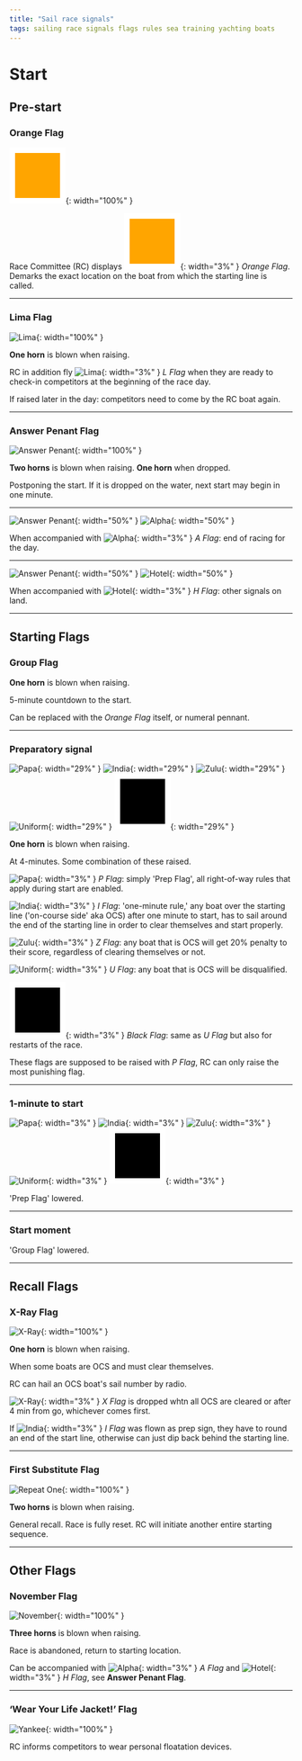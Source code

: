 ```yaml
---
title: "Sail race signals"
tags: sailing race signals flags rules sea training yachting boats
---
```


# Start

## Pre-start

### Orange Flag

![Orange Flag](/img/2022-08-23-orange-flag.svg){: width="100%" }

Race Committee (RC) displays ![Orange Flag](/img/2022-08-23-orange-flag.svg){: width="3%" } _Orange Flag_. Demarks the
exact location on the boat from which the starting line
is called.

<hr />

### Lima Flag

![Lima](https://upload.wikimedia.org/wikipedia/commons/8/81/Lima.svg){: width="100%" }

**One horn** is blown when raising.

RC in addition fly ![Lima](https://upload.wikimedia.org/wikipedia/commons/8/81/Lima.svg){: width="3%" } _L Flag_ when they are ready to check-in
competitors at the beginning of the race day.

If raised later in the day: competitors need to come by the RC boat again.

<hr />

### Answer Penant Flag

![Answer Penant](https://upload.wikimedia.org/wikipedia/commons/5/5c/ICS_Answer.svg){: width="100%" }

**Two horns** is blown when raising.
**One horn** when dropped.

Postponing the start. If it is dropped on the water, next
start may begin in one minute.

<hr />

![Answer Penant](https://upload.wikimedia.org/wikipedia/commons/5/5c/ICS_Answer.svg){: width="50%" }
![Alpha](https://upload.wikimedia.org/wikipedia/commons/f/f5/Alpha.svg){: width="50%" }

When accompanied with ![Alpha](https://upload.wikimedia.org/wikipedia/commons/f/f5/Alpha.svg){: width="3%" } _A Flag_: end of racing for the day.

<hr />

![Answer Penant](https://upload.wikimedia.org/wikipedia/commons/5/5c/ICS_Answer.svg){: width="50%" }
![Hotel](https://upload.wikimedia.org/wikipedia/commons/e/ed/Hotel.svg){: width="50%" }

When accompanied with ![Hotel](https://upload.wikimedia.org/wikipedia/commons/e/ed/Hotel.svg){: width="3%" } _H Flag_: other signals on land.

<hr />

## Starting Flags

### Group Flag

**One horn** is blown when raising.

5-minute countdown to the start.

Can be replaced with the _Orange Flag_ itself, or numeral
pennant.

<hr />

### Preparatory signal

![Papa](https://upload.wikimedia.org/wikipedia/commons/d/d0/Papa.svg){: width="29%" }
![India](https://upload.wikimedia.org/wikipedia/commons/6/69/India.svg){: width="29%" }
![Zulu](https://upload.wikimedia.org/wikipedia/commons/3/38/Zulu.svg){: width="29%" }
![Uniform](https://upload.wikimedia.org/wikipedia/commons/9/9f/Uniform.svg){: width="29%" }
![Black Flag](/img/2022-08-23-black-flag.svg){: width="29%" }

**One horn** is blown when raising.

At 4-minutes. Some combination of these raised.

![Papa](https://upload.wikimedia.org/wikipedia/commons/d/d0/Papa.svg){: width="3%" } _P Flag_: simply 'Prep Flag', all right-of-way rules that apply during start are enabled.

![India](https://upload.wikimedia.org/wikipedia/commons/6/69/India.svg){: width="3%" } _I Flag_: 'one-minute rule,' any boat over the starting line
('on-course side' aka OCS)
after one minute to start, has to sail around the end of the starting line in order to clear themselves and start
properly.

![Zulu](https://upload.wikimedia.org/wikipedia/commons/3/38/Zulu.svg){: width="3%" } _Z Flag_: any boat that is OCS will get 20% penalty to their
score, regardless of clearing themselves or not.

![Uniform](https://upload.wikimedia.org/wikipedia/commons/9/9f/Uniform.svg){: width="3%" } _U Flag_: any boat that is OCS will be disqualified.

![Black Flag](/img/2022-08-23-black-flag.svg){: width="3%" } _Black Flag_: same as _U Flag_ but also for restarts of the
race.

These flags are supposed to be raised with _P Flag_, RC
can only raise the most punishing flag.

<hr />

### 1-minute to start

![Papa](https://upload.wikimedia.org/wikipedia/commons/d/d0/Papa.svg){: width="3%" }
![India](https://upload.wikimedia.org/wikipedia/commons/6/69/India.svg){: width="3%" }
![Zulu](https://upload.wikimedia.org/wikipedia/commons/3/38/Zulu.svg){: width="3%" }
![Uniform](https://upload.wikimedia.org/wikipedia/commons/9/9f/Uniform.svg){: width="3%" }
![Black Flag](/img/2022-08-23-black-flag.svg){: width="3%" }

'Prep Flag' lowered.

<hr />

### Start moment

'Group Flag' lowered.

<hr />

## Recall Flags

### X-Ray Flag

![X-Ray](https://upload.wikimedia.org/wikipedia/commons/8/84/Xray.svg){: width="100%" }

**One horn** is blown when raising.

When some boats are OCS and must clear themselves.

RC can hail an OCS boat's sail number by radio.

![X-Ray](https://upload.wikimedia.org/wikipedia/commons/8/84/Xray.svg){: width="3%" } _X Flag_ is dropped whtn all OCS are cleared or after 4 min from go, whichever comes first.

If ![India](https://upload.wikimedia.org/wikipedia/commons/6/69/India.svg){: width="3%" } _I Flag_ was flown as prep sign, they have to round an
end of the start line, otherwise can just dip back behind
the starting line.

<hr />

### First Substitute Flag

![Repeat One](https://upload.wikimedia.org/wikipedia/commons/6/61/ICS_Repeat_One.svg){: width="100%" }

**Two horns** is blown when raising.

General recall. Race is fully reset. RC will initiate
another entire starting sequence.

<hr />

## Other Flags

### November Flag

![November](https://upload.wikimedia.org/wikipedia/commons/e/e1/November.svg){: width="100%" }

**Three horns** is blown when raising.

Race is abandoned, return to starting location.

Can be accompanied with ![Alpha](https://upload.wikimedia.org/wikipedia/commons/f/f5/Alpha.svg){: width="3%" } _A Flag_ and ![Hotel](https://upload.wikimedia.org/wikipedia/commons/e/ed/Hotel.svg){: width="3%" } _H Flag_, see **Answer Penant Flag**.

<hr />

### ‘Wear Your Life Jacket!’ Flag

![Yankee](https://upload.wikimedia.org/wikipedia/commons/thumb/2/28/Yankee.svg/240px-Yankee.svg.png){: width="100%" }

RC informs competitors to wear personal floatation devices.
